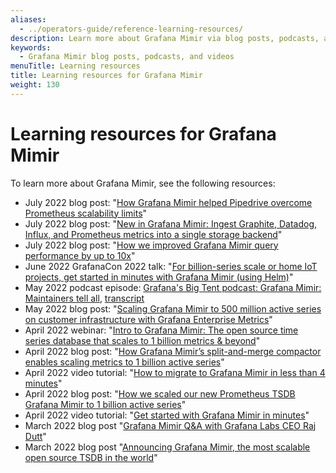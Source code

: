 ```yaml
---
aliases:
  - ../operators-guide/reference-learning-resources/
description: Learn more about Grafana Mimir via blog posts, podcasts, and videos.
keywords:
  - Grafana Mimir blog posts, podcasts, and videos
menuTitle: Learning resources
title: Learning resources for Grafana Mimir
weight: 130
---
```


# Learning resources for Grafana Mimir

To learn more about Grafana Mimir, see the following resources:

- July 2022 blog post: "[How Grafana Mimir helped Pipedrive overcome Prometheus scalability limits](/blog/2022/07/28/how-grafana-mimir-helped-pipedrive-overcome-prometheus-scalability-limits/)"
- July 2022 blog post: "[New in Grafana Mimir: Ingest Graphite, Datadog, Influx, and Prometheus metrics into a single storage backend](/blog/2022/07/25/new-in-grafana-mimir-ingest-graphite-datadog-influx-and-prometheus-metrics-into-a-single-storage-backend/)"
- July 2022 blog post: "[How we improved Grafana Mimir query performance by up to 10x](/blog/2022/07/20/how-we-improved-grafana-mimir-query-performance-by-up-to-10x/)"
- June 2022 GrafanaCon 2022 talk: "[For billion-series scale or home IoT projects, get started in minutes with Grafana Mimir (using Helm)](/go/grafanaconline/2022/grafana-mimir-migrate-your-metrics-in-minutes/)"
- May 2022 podcast episode: [Grafana's Big Tent podcast: Grafana Mimir: Maintainers tell all](https://bigtent.fm/4), [transcript](/blog/2022/05/03/grafana-mimir-maintainers-tell-all/)
- May 2022 blog post: "[Scaling Grafana Mimir to 500 million active series on customer infrastructure with Grafana Enterprise Metrics](/blog/2022/05/24/scaling-grafana-mimir-to-500-million-active-series-on-customer-infrastructure-with-grafana-enterprise-metrics/)"
- April 2022 webinar: "[Intro to Grafana Mimir: The open source time series database that scales to 1 billion metrics & beyond](/go/webinar/intro-to-grafana-mimir/)"
- April 2022 blog post: "[How Grafana Mimir’s split-and-merge compactor enables scaling metrics to 1 billion active series](/blog/2022/04/19/how-grafana-mimirs-split-and-merge-compactor-enables-scaling-metrics-to-1-billion-active-series/)"
- April 2022 video tutorial: "[How to migrate to Grafana Mimir in less than 4 minutes](/blog/2022/04/25/video-how-to-migrate-to-grafana-mimir-in-less-than-4-minutes/)"
- April 2022 blog post: "[How we scaled our new Prometheus TSDB Grafana Mimir to 1 billion active series](/blog/2022/04/08/how-we-scaled-our-new-prometheus-tsdb-grafana-mimir-to-1-billion-active-series/)"
- April 2022 video tutorial: "[Get started with Grafana Mimir in minutes](/blog/2022/04/15/video-get-started-with-grafana-mimir-in-minutes/)"
- March 2022 blog post "[Grafana Mimir Q&A with Grafana Labs CEO Raj Dutt](/blog/2022/03/30/qa-with-our-ceo-about-grafana-mimir/)"
- March 2022 blog post "[Announcing Grafana Mimir, the most scalable open source TSDB in the world](/blog/2022/03/30/announcing-grafana-mimir/)"
